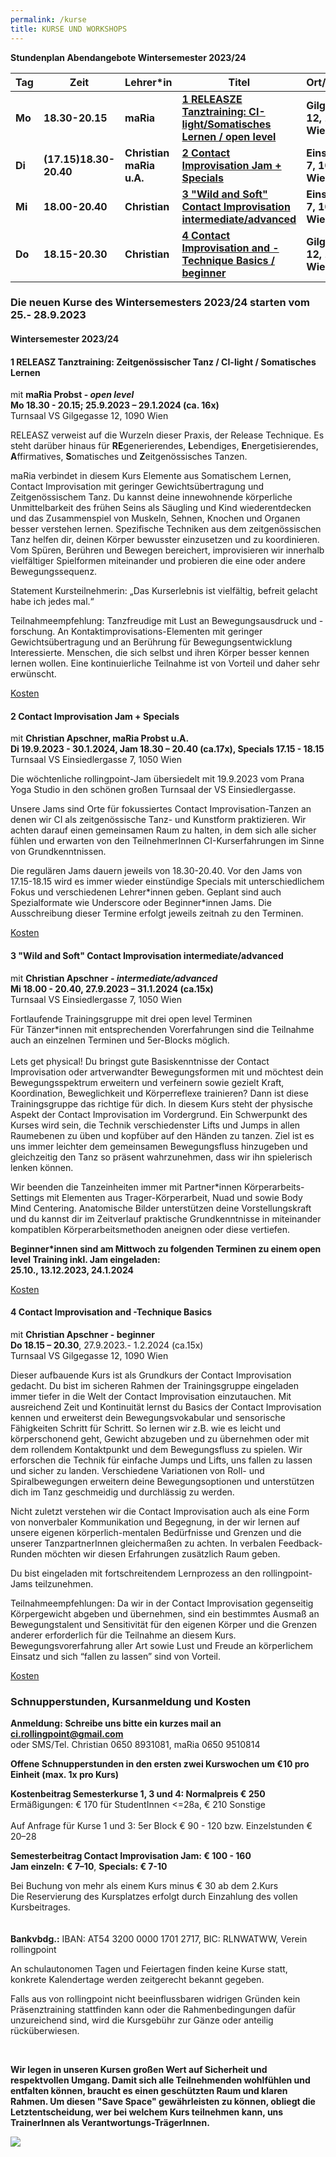 ```yaml
---
permalink: /kurse
title: KURSE UND WORKSHOPS
---
```

**Stundenplan Abendangebote Wintersemester 2023/24**

| Tag    | Zeit                   | Lehrer*in                | Titel                                                                         | Ort/Turnsaal                  |
| ------ | ---------------------- | ------------------------ | ----------------------------------------------------------------------------- | ----------------------------- |
| **Mo** | **18.30-20.15**        | **maRia**                | **[ 1 RELEASZE Tanztraining: CI-light/Somatisches Lernen / open level](#mo)** | **Gilgegasse 12, 1090 Wien**  |
| **Di** | **(17.15)18.30-20.40** | **Christian maRia u.A.** | **[2 Contact Improvisation Jam + Specials](#di)**                             | **Einsiedlerg. 7, 1050 Wien** |
| **Mi** | **18.00-20.40**        | **Christian**            | **[3 "Wild and Soft" Contact Improvisation intermediate/advanced](#mi)**      | **Einsiedlerg. 7, 1050 Wien** |
| **Do** | **18.15-20.30**        | **Christian**            | **[4 Contact Improvisation and -Technique Basics / beginner ](#do)**          | **Gilgegasse 12, 1090 Wien**  |

### Die neuen Kurse des Wintersemesters 2023/24 starten vom 25.- 28.9.2023

<div class="named-anchor" id="mo"></div>

#### Wintersemester 2023/24

#### 1 RELEASZ Tanztraining: Zeitgenössischer Tanz / CI-light / Somatisches Lernen

mit **maRia Probst - *open level***\
**Mo 18.30 - 20.15; 25.9.2023 – 29.1.2024 (ca. 16x)**\
Turnsaal VS Gilgegasse 12, 1090 Wien

RELEASZ verweist auf die Wurzeln dieser Praxis, der Release Technique. Es steht darüber
hinaus für **RE**generierendes, **L**ebendiges, **E**nergetisierendes, **A**ffirmatives, **S**omatisches und
**Z**eitgenössisches Tanzen. 

maRia verbindet in diesem Kurs Elemente aus
Somatischem Lernen, Contact Improvisation mit geringer Gewichtsübertragung und
Zeitgenössischem Tanz. Du kannst deine innewohnende körperliche Unmittelbarkeit des frühen Seins als Säugling und Kind wiederentdecken und das Zusammenspiel von Muskeln, Sehnen, Knochen und
Organen besser verstehen lernen. Spezifische Techniken aus dem zeitgenössischen Tanz
helfen dir, deinen Körper bewusster einzusetzen und zu koordinieren. Vom Spüren, Berühren und Bewegen bereichert, improvisieren wir innerhalb vielfältiger Spielformen miteinander und probieren die eine oder andere Bewegungssequenz.

Statement Kursteilnehmerin: „Das Kurserlebnis ist vielfältig, befreit gelacht habe ich jedes
mal.“ 

Teilnahmeempfehlung: Tanzfreudige mit Lust an Bewegungsausdruck und -forschung. An Kontaktimprovisations-Elementen mit geringer Gewichtsübertragung und an Berührung für Bewegungsentwicklung Interessierte. Menschen, die sich selbst und ihren Körper besser kennen lernen wollen. Eine kontinuierliche Teilnahme ist von Vorteil und daher sehr erwünscht.

[Kosten](#kosten)

<div class="named-anchor" id="di"></div>

#### 2 Contact Improvisation Jam + Specials

mit **Christian Apschner, maRia Probst u.A.**\
**Di 19.9.2023 - 30.1.2024, Jam 18.30 – 20.40 (ca.17x), Specials 17.15 - 18.15**\
Turnsaal VS Einsiedlergasse 7, 1050 Wien

Die wöchtenliche rollingpoint-Jam übersiedelt mit 19.9.2023 vom Prana Yoga Studio in den schönen großen Turnsaal der VS Einsiedlergasse. 

Unsere Jams sind Orte für fokussiertes Contact Improvisation-Tanzen an denen wir CI als zeitgenössische Tanz- und Kunstform praktizieren. Wir achten darauf einen gemeinsamen Raum zu halten, in dem sich alle sicher fühlen und erwarten von den TeilnehmerInnen CI-Kurserfahrungen im Sinne von Grundkenntnissen.

Die regulären Jams dauern jeweils von 18.30-20.40. Vor den Jams von 17.15-18.15 wird es immer wieder einstündige Specials mit unterschiedlichem Fokus und verschiedenen Lehrer\*innen geben. Geplant sind auch Spezialformate wie Underscore oder Beginner\*innen Jams. Die Ausschreibung dieser Termine erfolgt jeweils zeitnah zu den Terminen.

[Kosten](#kosten)

<div class="named-anchor" id="mi"></div>

#### **3 "Wild and Soft" Contact Improvisation intermediate/advanced**

mit **Christian Apschner *\- intermediate/advanced***\
**Mi 18.00 - 20.40, 27.9.2023 – 31.1.2024 (ca.15x)**\
Turnsaal VS Einsiedlergasse 7, 1050 Wien

Fortlaufende Trainingsgruppe mit drei open level Terminen\
Für Tänzer*innen mit entsprechenden Vorerfahrungen sind die Teilnahme auch an einzelnen Terminen und 5er-Blocks möglich.\
\
Lets get physical! Du bringst gute Basiskenntnisse der Contact Improvisation oder artverwandter Bewegungsformen mit und möchtest dein Bewegungsspektrum erweitern und verfeinern sowie gezielt Kraft, Koordination, Beweglichkeit und Körperreflexe trainieren? Dann ist diese Trainingsgruppe das richtige für dich. In diesem Kurs steht der physische Aspekt der Contact Improvisation im Vordergrund. Ein Schwerpunkt des Kurses wird sein, die Technik verschiedenster Lifts und Jumps in allen Raumebenen zu üben und kopfüber auf den Händen zu tanzen. Ziel ist es uns immer leichter dem gemeinsamen Bewegungsfluss hinzugeben und gleichzeitig den Tanz so präsent wahrzunehmen, dass wir ihn spielerisch lenken können. 

Wir beenden die Tanzeinheiten immer mit Partner*innen Körperarbeits-Settings mit Elementen aus Trager-Körperarbeit, Nuad und sowie Body Mind Centering.  Anatomische Bilder unterstützen deine Vorstellungskraft und du kannst dir im Zeitverlauf praktische Grundkenntnisse in miteinander kompatiblen Körperarbeitsmethoden aneignen oder diese vertiefen.

**Beginner*innen sind am Mittwoch zu folgenden Terminen zu einem open level Training inkl. Jam eingeladen:**\
**25.10., 13.12.2023, 24.1.2024**

[Kosten](#kosten)

<div class="named-anchor" id="do"></div>

#### 4  Contact Improvisation and -Technique Basics

mit **Christian Apschner - beginner**\
**Do 18.15 – 20.30**, 27.9.2023.- 1.2.2024 (ca.15x)\
Turnsaal VS Gilgegasse 12, 1090 Wien

Dieser aufbauende Kurs ist als Grundkurs der Contact Improvisation gedacht. Du bist im sicheren Rahmen der Trainingsgruppe eingeladen immer tiefer in die Welt der Contact Improvisation einzutauchen. Mit ausreichend Zeit und Kontinuität lernst du Basics der Contact Improvisation kennen und erweiterst dein Bewegungsvokabular und sensorische Fähigkeiten Schritt für Schritt. So lernen wir z.B. wie es leicht und körperschonend geht, Gewicht abzugeben und zu übernehmen oder mit dem rollendem Kontaktpunkt und dem Bewegungsfluss zu spielen. Wir erforschen die Technik für einfache Jumps und Lifts, uns fallen zu lassen und sicher zu landen. Verschiedene Variationen von Roll- und Spiralbewegungen erweitern deine Bewegungsoptionen und unterstützen dich im Tanz geschmeidig und durchlässig zu werden.

Nicht zuletzt verstehen wir die Contact Improvisation auch als eine Form von nonverbaler Kommunikation und Begegnung, in der wir lernen auf unsere eigenen körperlich-mentalen Bedürfnisse und Grenzen und die unserer TanzpartnerInnen gleichermaßen zu achten. In verbalen Feedback-Runden möchten wir diesen Erfahrungen zusätzlich Raum geben.

Du bist eingeladen mit fortschreitendem Lernprozess an den rollingpoint-Jams teilzunehmen.

Teilnahmeempfehlungen: Da wir in der Contact Improvisation gegenseitig Körpergewicht abgeben und übernehmen, sind ein bestimmtes Ausmaß an Bewegungstalent und Sensitivität für den eigenen Körper und die Grenzen anderer erforderlich für die Teilnahme an diesem Kurs. Bewegungsvorerfahrung aller Art sowie Lust und Freude an körperlichem Einsatz und sich “fallen zu lassen” sind von Vorteil.

[Kosten](#kosten)

<div class="named-anchor" id="kosten"></div>

### Schnupperstunden, Kursanmeldung und Kosten

**Anmeldung: Schreibe uns bitte ein kurzes mail an ci.rollingpoint@gmail.com**\
oder SMS/Tel. Christian 0650 8931081, maRia 0650 9510814

**Offene Schnupperstunden in den ersten zwei Kurswochen um €10 pro Einheit (max. 1x pro Kurs)**

**Kostenbeitrag Semesterkurse 1, 3 und 4: Normalpreis € 250**\
Ermäßigungen: € 170 für StudentInnen <=28a, € 210 Sonstige\
\
Auf Anfrage für Kurse 1 und 3: 5﻿er Block € 90 - 120 bzw. Einzelstunden € 20–28

**Semesterbeitrag Contact Improvisation Jam: € 100 - 160**\
**Jam einzeln: € 7–10**, **Specials: € 7-10**

Bei Buchung von mehr als einem Kurs minus € 30 ab dem 2.Kurs\
Die Reservierung des Kursplatzes erfolgt durch Einzahlung des vollen Kursbeitrages.\
\
\
**Bankvbdg.:** IBAN: AT54 3200 0000 1701 2717, BIC: RLNWATWW, Verein rollingpoint

An schulautonomen Tagen und Feiertagen finden keine Kurse statt, konkrete Kalendertage werden zeitgerecht bekannt gegeben.

Falls aus von rollingpoint nicht beeinflussbaren widrigen Gründen kein Präsenztraining stattfinden kann oder die Rahmenbedingungen dafür unzureichend sind, wird die Kursgebühr zur Gänze oder anteilig rücküberwiesen.

&nbsp;

**Wir legen in unseren Kursen großen Wert auf Sicherheit und respektvollen Umgang. Damit sich alle Teilnehmenden wohlfühlen und entfalten können, braucht es einen geschützten Raum und klaren Rahmen. Um diesen "Save Space" gewährleisten zu können, obliegt die Letztentscheidung, wer bei welchem Kurs teilnehmen kann, uns TrainerInnen als Verantwortungs-TrägerInnen.**

![](/assets/uploads/img_0197.jpg)
